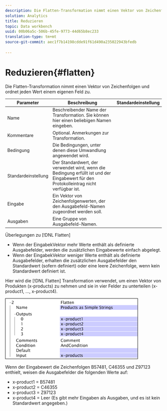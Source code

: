 ```yaml
---
description: Die Flatten-Transformation nimmt einen Vektor von Zeichenfolgen und ordnet jeden Wert einem eigenen Feld zu.
solution: Analytics
title: Reduzieren
topic: Data workbench
uuid: 00b06a5c-506b-45fe-9773-44d65b8ec233
translation-type: tm+mt
source-git-commit: aec1f7b14198cdde91f61d490a235022943bfedb

---
```



# Reduzieren{#flatten}

Die Flatten-Transformation nimmt einen Vektor von Zeichenfolgen und ordnet jeden Wert einem eigenen Feld zu.

| Parameter | Beschreibung | Standardeinstellung |
|---|---|---|
| Name | Beschreibender Name der Transformation. Sie können hier einen beliebigen Namen eingeben. |  |
| Kommentare | Optional. Anmerkungen zur Transformation. |  |
| Bedingung | Die Bedingungen, unter denen diese Umwandlung angewendet wird. |  |
| Standardeinstellung | Der Standardwert, der verwendet wird, wenn die Bedingung erfüllt ist und der Eingabewert für den Protokolleintrag nicht verfügbar ist. |  |
| Eingabe | Ein Vektor von Zeichenfolgenwerten, der den Ausgabefeld-Namen zugeordnet werden soll. |  |
| Ausgaben | Eine Gruppe von Ausgabefeld-Namen. |  |

Überlegungen zu [!DNL Flatten]

* Wenn der EingabekVektor mehr Werte enthält als definierte Ausgabefelder, werden die zusätzlichen Eingabewerte einfach abgelegt.
* Wenn der EingabekVektor weniger Werte enthält als definierte Ausgabefelder, erhalten die zusätzlichen Ausgabefelder den Standardwert (sofern definiert) oder eine leere Zeichenfolge, wenn kein Standardwert definiert ist.

Hier wird die [!DNL Flatten] Transformation verwendet, um einen Vektor von Produkten (x-products) zu nehmen und sie in vier Felder zu unterteilen (x-product1, ..., x-product4).

![](assets/cfg_TransformationType_Flatten.png)

Wenn der Eingabewert die Zeichenfolgen B57481, C46355 und Z97123 enthielt, weisen die Ausgabefelder die folgenden Werte auf:

* x-product1 = B57481
* x-product2 = C46355
* x-product3 = Z97123
* x-product4 = Leer (Es gibt mehr Eingaben als Ausgaben, und es ist kein Standardwert angegeben.)

